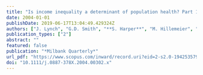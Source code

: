 ```yaml
---
title: "Is income inequality a determinant of population health? Part 1. A systematic review"
date: 2004-01-01
publishDate: 2019-06-17T13:04:49.429324Z
authors: ["J. Lynch", "G.D. Smith", "**S. Harper**", "M. Hillemeier", "N. Ross", "G.A. Kaplan", "M. Wolfson"]
publication_types: ["2"]
abstract: ""
featured: false
publication: "*Milbank Quarterly*"
url_pdf: "https://www.scopus.com/inward/record.uri?eid=2-s2.0-1942535798&doi=10.1111%2fj.0887-378X.2004.00302.x&partnerID=40&md5=825c94987c50e0c87e6fc2c5d28406b2"
doi: "10.1111/j.0887-378X.2004.00302.x"
---
```


